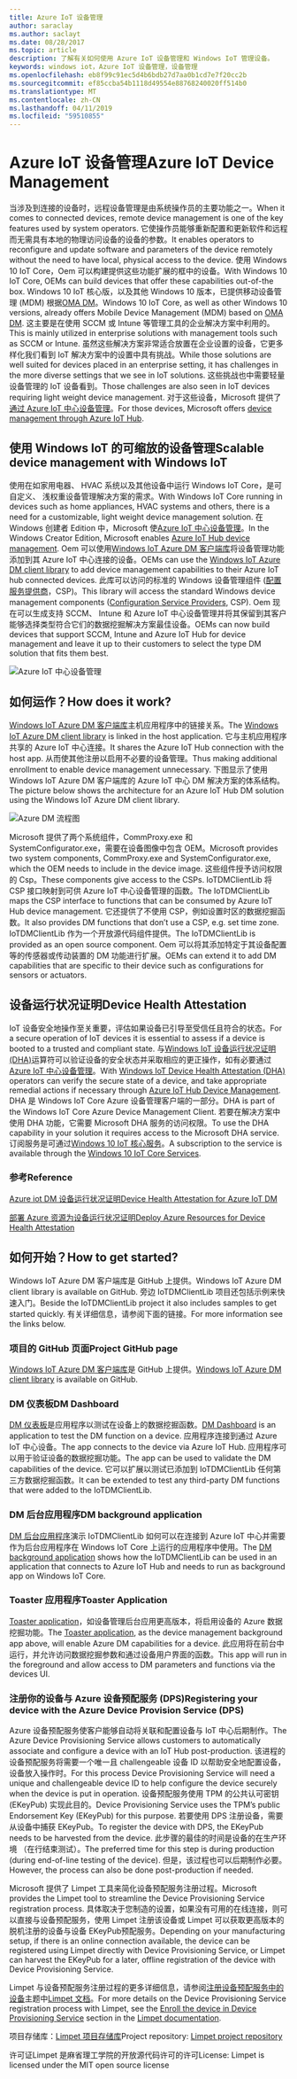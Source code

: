 ```yaml
---
title: Azure IoT 设备管理
author: saraclay
ms.author: saclayt
ms.date: 08/28/2017
ms.topic: article
description: 了解有关如何使用 Azure IoT 设备管理和 Windows IoT 管理设备。
keywords: windows iot，Azure IoT 设备管理，设备管理
ms.openlocfilehash: eb8f99c91ec5d4b6bdb27d7aa0b1cd7e7f20cc2b
ms.sourcegitcommit: ef85ccba54b1118d49554e88768240020ff514b0
ms.translationtype: MT
ms.contentlocale: zh-CN
ms.lasthandoff: 04/11/2019
ms.locfileid: "59510855"
---
```

# <a name="azure-iot-device-management"></a><span data-ttu-id="c31c0-104">Azure IoT 设备管理</span><span class="sxs-lookup"><span data-stu-id="c31c0-104">Azure IoT Device Management</span></span>

<span data-ttu-id="c31c0-105">当涉及到连接的设备时，远程设备管理是由系统操作员的主要功能之一。</span><span class="sxs-lookup"><span data-stu-id="c31c0-105">When it comes to connected devices, remote device management is one of the key features used by system operators.</span></span> <span data-ttu-id="c31c0-106">它使操作员能够重新配置和更新软件和远程而无需具有本地的物理访问设备的设备的参数。</span><span class="sxs-lookup"><span data-stu-id="c31c0-106">It enables operators to reconfigure and update software and parameters of the device remotely without the need to have local, physical access to the device.</span></span> <span data-ttu-id="c31c0-107">使用 Windows 10 IoT Core，Oem 可以构建提供这些功能扩展的框中的设备。</span><span class="sxs-lookup"><span data-stu-id="c31c0-107">With Windows 10 IoT Core, OEMs can build devices that offer these capabilities out-of-the box.</span></span> <span data-ttu-id="c31c0-108">Windows 10 IoT 核心版，以及其他 Windows 10 版本，已提供移动设备管理 (MDM) 根据[OMA DM](https://en.wikipedia.org/wiki/OMA_Device_Management)。</span><span class="sxs-lookup"><span data-stu-id="c31c0-108">Windows 10 IoT Core, as well as other Windows 10 versions, already offers Mobile Device Management (MDM) based on [OMA DM](https://en.wikipedia.org/wiki/OMA_Device_Management).</span></span> <span data-ttu-id="c31c0-109">这主要是在使用 SCCM 或 Intune 等管理工具的企业解决方案中利用的。</span><span class="sxs-lookup"><span data-stu-id="c31c0-109">This is mainly utilized in enterprise solutions with management tools such as SCCM or Intune.</span></span> <span data-ttu-id="c31c0-110">虽然这些解决方案非常适合放置在企业设置的设备，它更多样化我们看到 IoT 解决方案中的设置中具有挑战。</span><span class="sxs-lookup"><span data-stu-id="c31c0-110">While those solutions are well suited for devices placed in an enterprise setting, it has challenges in the more diverse settings that we see in IoT solutions.</span></span> <span data-ttu-id="c31c0-111">这些挑战也中需要轻量设备管理的 IoT 设备看到。</span><span class="sxs-lookup"><span data-stu-id="c31c0-111">Those challenges are also seen in IoT devices requiring light weight device management.</span></span> <span data-ttu-id="c31c0-112">对于这些设备，Microsoft 提供了[通过 Azure IoT 中心设备管理](https://docs.microsoft.com/azure/iot-hub/iot-hub-device-management-overview)。</span><span class="sxs-lookup"><span data-stu-id="c31c0-112">For those devices, Microsoft offers [device management through Azure IoT Hub](https://docs.microsoft.com/azure/iot-hub/iot-hub-device-management-overview).</span></span>

## <a name="scalable-device-management-with-windows-iot"></a><span data-ttu-id="c31c0-113">使用 Windows IoT 的可缩放的设备管理</span><span class="sxs-lookup"><span data-stu-id="c31c0-113">Scalable device management with Windows IoT</span></span>

<span data-ttu-id="c31c0-114">使用在如家用电器、 HVAC 系统以及其他设备中运行 Windows IoT Core，是可自定义、 浅权重设备管理解决方案的需求。</span><span class="sxs-lookup"><span data-stu-id="c31c0-114">With Windows IoT Core running in devices such as home appliances, HVAC systems and others, there is a need for a customizable, light weight device management solution.</span></span> <span data-ttu-id="c31c0-115">在 Windows 创建者 Edition 中，Microsoft 使[Azure IoT 中心设备管理](https://docs.microsoft.com/azure/iot-hub/iot-hub-device-management-overview)。</span><span class="sxs-lookup"><span data-stu-id="c31c0-115">In the Windows Creator Edition, Microsoft enables [Azure IoT Hub device management](https://docs.microsoft.com/azure/iot-hub/iot-hub-device-management-overview).</span></span> <span data-ttu-id="c31c0-116">Oem 可以使用[Windows IoT Azure DM 客户端库](https://aka.ms/iot-core-azure-dm-client)将设备管理功能添加到其 Azure IoT 中心连接的设备。</span><span class="sxs-lookup"><span data-stu-id="c31c0-116">OEMs can use the [Windows IoT Azure DM client library](https://aka.ms/iot-core-azure-dm-client) to add device management capabilities to their Azure IoT hub connected devices.</span></span> <span data-ttu-id="c31c0-117">此库可以访问的标准的 Windows 设备管理组件 ([配置服务提供商](https://msdn.microsoft.com/windows/hardware/commercialize/customize/mdm/configuration-service-provider-reference)，CSP)。</span><span class="sxs-lookup"><span data-stu-id="c31c0-117">This library will access the standard Windows device management components ([Configuration Service Providers](https://msdn.microsoft.com/windows/hardware/commercialize/customize/mdm/configuration-service-provider-reference), CSP).</span></span>  <span data-ttu-id="c31c0-118">Oem 现在可以生成支持 SCCM、 Intune 和 Azure IoT 中心设备管理并将其保留到其客户能够选择类型符合它们的数据挖掘解决方案最佳设备。</span><span class="sxs-lookup"><span data-stu-id="c31c0-118">OEMs can now build devices that support SCCM, Intune and Azure IoT Hub for device management and leave it up to their customers to select the type DM solution that fits them best.</span></span> 

![Azure IoT 中心设备管理](../media/AzureIoTDM/azureDM.png)

## <a name="how-does-it-work"></a><span data-ttu-id="c31c0-120">如何运作？</span><span class="sxs-lookup"><span data-stu-id="c31c0-120">How does it work?</span></span>

<span data-ttu-id="c31c0-121">[Windows IoT Azure DM 客户端库](https://aka.ms/iot-core-azure-dm-client)主机应用程序中的链接关系。</span><span class="sxs-lookup"><span data-stu-id="c31c0-121">The [Windows IoT Azure DM client library](https://aka.ms/iot-core-azure-dm-client) is linked in the host application.</span></span> <span data-ttu-id="c31c0-122">它与主机应用程序共享的 Azure IoT 中心连接。</span><span class="sxs-lookup"><span data-stu-id="c31c0-122">It shares the Azure IoT Hub connection with the host app.</span></span> <span data-ttu-id="c31c0-123">从而使其他注册以启用不必要的设备管理。</span><span class="sxs-lookup"><span data-stu-id="c31c0-123">Thus making additional enrollment to enable device management unnecessary.</span></span> <span data-ttu-id="c31c0-124">下图显示了使用 Windows IoT Azure DM 客户端库的 Azure IoT 中心 DM 解决方案的体系结构。</span><span class="sxs-lookup"><span data-stu-id="c31c0-124">The picture below shows the architecture for an Azure IoT Hub DM solution using the Windows IoT Azure DM client library.</span></span> 

![Azure DM 流程图](../media/AzureIoTDM/AzureDM-Architecture.png)

<span data-ttu-id="c31c0-126">Microsoft 提供了两个系统组件，CommProxy.exe 和 SystemConfigurator.exe，需要在设备图像中包含 OEM。</span><span class="sxs-lookup"><span data-stu-id="c31c0-126">Microsoft provides two system components, CommProxy.exe and SystemConfigurator.exe, which the OEM needs to include in the device image.</span></span> <span data-ttu-id="c31c0-127">这些组件授予访问权限的 Csp。</span><span class="sxs-lookup"><span data-stu-id="c31c0-127">These components give access to the CSPs.</span></span> <span data-ttu-id="c31c0-128">IoTDMClientLib 将 CSP 接口映射到可供 Azure IoT 中心设备管理的函数。</span><span class="sxs-lookup"><span data-stu-id="c31c0-128">The IoTDMClientLib maps the CSP interface to functions that can be consumed by Azure IoT Hub device management.</span></span> <span data-ttu-id="c31c0-129">它还提供了不使用 CSP，例如设置时区的数据挖掘函数。</span><span class="sxs-lookup"><span data-stu-id="c31c0-129">It also provides DM functions that don’t use a CSP, e.g. set time zone.</span></span> <span data-ttu-id="c31c0-130">IoTDMClientLib 作为一个开放源代码组件提供。</span><span class="sxs-lookup"><span data-stu-id="c31c0-130">The IoTDMClientLib is provided as an open source component.</span></span> <span data-ttu-id="c31c0-131">Oem 可以将其添加特定于其设备配置等的传感器或传动装置的 DM 功能进行扩展。</span><span class="sxs-lookup"><span data-stu-id="c31c0-131">OEMs can extend it to add DM capabilities that are specific to their device such as configurations for sensors or actuators.</span></span> 

## <a name="device-health-attestation"></a><span data-ttu-id="c31c0-132">设备运行状况证明</span><span class="sxs-lookup"><span data-stu-id="c31c0-132">Device Health Attestation</span></span>
<span data-ttu-id="c31c0-133">IoT 设备安全地操作至关重要，评估如果设备已引导至受信任且符合的状态。</span><span class="sxs-lookup"><span data-stu-id="c31c0-133">For a secure operation of IoT devices it is essential to assess if a device is booted to a trusted and compliant state.</span></span> <span data-ttu-id="c31c0-134">与[Windows IoT 设备运行状况证明 (DHA)](https://github.com/ms-iot/iot-core-azure-dm-client/blob/master/docs/device-health-attestation.md)运算符可以验证设备的安全状态并采取相应的更正操作，如有必要通过[Azure IoT 中心设备管理](https://github.com/ms-iot/iot-core-azure-dm-client/blob/master/README.md)。</span><span class="sxs-lookup"><span data-stu-id="c31c0-134">With [Windows IoT Device Health Attestation (DHA)](https://github.com/ms-iot/iot-core-azure-dm-client/blob/master/docs/device-health-attestation.md) operators can verify the secure state of a device, and take appropriate remedial actions if necessary through [Azure IoT Hub Device Management](https://github.com/ms-iot/iot-core-azure-dm-client/blob/master/README.md).</span></span> <span data-ttu-id="c31c0-135">DHA 是 Windows IoT Core Azure 设备管理客户端的一部分。</span><span class="sxs-lookup"><span data-stu-id="c31c0-135">DHA is part of the Windows IoT Core Azure Device Management Client.</span></span> <span data-ttu-id="c31c0-136">若要在解决方案中使用 DHA 功能，它需要 Microsoft DHA 服务的访问权限。</span><span class="sxs-lookup"><span data-stu-id="c31c0-136">To use the DHA capability in your solution it requires access to the Microsoft DHA service.</span></span> <span data-ttu-id="c31c0-137">订阅服务是可通过[Windows 10 IoT 核心服务](https://docs.microsoft.com/windows-hardware/manufacture/iot/iotcoreservicesoverview)。</span><span class="sxs-lookup"><span data-stu-id="c31c0-137">A subscription to the service is available through the [Windows 10 IoT Core Services](https://docs.microsoft.com/windows-hardware/manufacture/iot/iotcoreservicesoverview).</span></span>

### <a name="reference"></a><span data-ttu-id="c31c0-138">参考</span><span class="sxs-lookup"><span data-stu-id="c31c0-138">Reference</span></span>
[<span data-ttu-id="c31c0-139">Azure iot DM 设备运行状况证明</span><span class="sxs-lookup"><span data-stu-id="c31c0-139">Device Health Attestation for Azure IoT DM</span></span>](https://github.com/ms-iot/iot-core-azure-dm-client/blob/master/docs/device-health-attestation.md)

[<span data-ttu-id="c31c0-140">部署 Azure 资源为设备运行状况证明</span><span class="sxs-lookup"><span data-stu-id="c31c0-140">Deploy Azure Resources for Device Health Attestation</span></span>](https://github.com/ms-iot/iot-core-azure-dm-client/blob/master/docs/dha-deploy.md#deploy-azure-resources-for-device-health-attestation)


## <a name="how-to-get-started"></a><span data-ttu-id="c31c0-141">如何开始？</span><span class="sxs-lookup"><span data-stu-id="c31c0-141">How to get started?</span></span>

<span data-ttu-id="c31c0-142">Windows IoT Azure DM 客户端库是 GitHub 上提供。</span><span class="sxs-lookup"><span data-stu-id="c31c0-142">Windows IoT Azure DM client library is available on GitHub.</span></span> <span data-ttu-id="c31c0-143">旁边 IoTDMClientLib 项目还包括示例来快速入门。</span><span class="sxs-lookup"><span data-stu-id="c31c0-143">Beside the IoTDMClientLib project it also includes samples to get started quickly.</span></span> <span data-ttu-id="c31c0-144">有关详细信息，请参阅下面的链接。</span><span class="sxs-lookup"><span data-stu-id="c31c0-144">For more information see the links below.</span></span>

### <a name="project-github-page"></a><span data-ttu-id="c31c0-145">项目的 GitHub 页面</span><span class="sxs-lookup"><span data-stu-id="c31c0-145">Project GitHub page</span></span>

<span data-ttu-id="c31c0-146">[Windows IoT Azure DM 客户端库](https://aka.ms/iot-core-azure-dm-client)是 GitHub 上提供。</span><span class="sxs-lookup"><span data-stu-id="c31c0-146">[Windows IoT Azure DM client library](https://aka.ms/iot-core-azure-dm-client) is available on GitHub.</span></span>

### <a name="dm-dashboard"></a><span data-ttu-id="c31c0-147">DM 仪表板</span><span class="sxs-lookup"><span data-stu-id="c31c0-147">DM Dashboard</span></span>

<span data-ttu-id="c31c0-148">[DM 仪表板](https://aka.ms/iot-core-azure-dm-client-dashboard)是应用程序以测试在设备上的数据挖掘函数。</span><span class="sxs-lookup"><span data-stu-id="c31c0-148">[DM Dashboard](https://aka.ms/iot-core-azure-dm-client-dashboard) is an application to test the DM function on a device.</span></span> <span data-ttu-id="c31c0-149">应用程序连接到通过 Azure IoT 中心设备。</span><span class="sxs-lookup"><span data-stu-id="c31c0-149">The app connects to the device via Azure IoT Hub.</span></span> <span data-ttu-id="c31c0-150">应用程序可以用于验证设备的数据挖掘功能。</span><span class="sxs-lookup"><span data-stu-id="c31c0-150">The app can be used to validate the DM capabilities of the device.</span></span> <span data-ttu-id="c31c0-151">它可以扩展以测试已添加到 IoTDMClientLib 任何第三方数据挖掘函数。</span><span class="sxs-lookup"><span data-stu-id="c31c0-151">It can be extended to test any third-party DM functions that were added to the IoTDMClientLib.</span></span>

### <a name="dm-background-application"></a><span data-ttu-id="c31c0-152">DM 后台应用程序</span><span class="sxs-lookup"><span data-stu-id="c31c0-152">DM background application</span></span>

<span data-ttu-id="c31c0-153">[DM 后台应用程序](https://aka.ms/iot-core-azure-dm-client-backgroundapp)演示 IoTDMClientLib 如何可以在连接到 Azure IoT 中心并需要作为后台应用程序在 Windows IoT Core 上运行的应用程序中使用。</span><span class="sxs-lookup"><span data-stu-id="c31c0-153">The [DM background application](https://aka.ms/iot-core-azure-dm-client-backgroundapp) shows how the IoTDMClientLib can be used in an application that connects to Azure IoT Hub and needs to run as background app on Windows IoT Core.</span></span> 

### <a name="toaster-application"></a><span data-ttu-id="c31c0-154">Toaster 应用程序</span><span class="sxs-lookup"><span data-stu-id="c31c0-154">Toaster Application</span></span>

<span data-ttu-id="c31c0-155">[Toaster application](https://aka.ms/iot-core-azure-dm-client-toasterapp)，如设备管理后台应用更高版本，将启用设备的 Azure 数据挖掘功能。</span><span class="sxs-lookup"><span data-stu-id="c31c0-155">The [Toaster application](https://aka.ms/iot-core-azure-dm-client-toasterapp), as the device management background app above, will enable Azure DM capabilities for a device.</span></span> <span data-ttu-id="c31c0-156">此应用将在前台中运行，并允许访问数据挖掘参数和通过设备用户界面的函数。</span><span class="sxs-lookup"><span data-stu-id="c31c0-156">This app will run in the foreground and allow access to DM parameters and functions via the devices UI.</span></span> 

### <a name="registering-your-device-with-the-azure-device-provision-service-dps"></a><span data-ttu-id="c31c0-157">注册你的设备与 Azure 设备预配服务 (DPS)</span><span class="sxs-lookup"><span data-stu-id="c31c0-157">Registering your device with the Azure Device Provision Service (DPS)</span></span> 

<span data-ttu-id="c31c0-158">Azure 设备预配服务使客户能够自动将关联和配置设备与 IoT 中心后期制作。</span><span class="sxs-lookup"><span data-stu-id="c31c0-158">The Azure Device Provisioning Service allows customers to automatically associate and configure a device with an IoT Hub post-production.</span></span> <span data-ttu-id="c31c0-159">该进程的设备预配服务将需要一个唯一且 challengeable 设备 ID 以帮助安全地配置设备，设备放入操作时。</span><span class="sxs-lookup"><span data-stu-id="c31c0-159">For this process Device Provisioning Service will need a unique and challengeable device ID to help configure the device securely when the device is put in operation.</span></span> <span data-ttu-id="c31c0-160">设备预配服务使用 TPM 的公共认可密钥 (EKeyPub) 实现此目的。</span><span class="sxs-lookup"><span data-stu-id="c31c0-160">Device Provisioning Service uses the TPM’s public Endorsement Key (EKeyPub) for this purpose.</span></span> <span data-ttu-id="c31c0-161">若要使用 DPS 注册设备，需要从设备中捕获 EKeyPub。</span><span class="sxs-lookup"><span data-stu-id="c31c0-161">To register the device with DPS, the EKeyPub needs to be harvested from the device.</span></span> <span data-ttu-id="c31c0-162">此步骤的最佳的时间是设备的在生产环境 （在行结束测试）。</span><span class="sxs-lookup"><span data-stu-id="c31c0-162">The preferred time for this step is during production (during end-of-line testing of the device).</span></span> <span data-ttu-id="c31c0-163">但是，该过程也可以后期制作必要。</span><span class="sxs-lookup"><span data-stu-id="c31c0-163">However, the process can also be done post-production if needed.</span></span>  

<span data-ttu-id="c31c0-164">Microsoft 提供了 Limpet 工具来简化设备预配服务注册过程。</span><span class="sxs-lookup"><span data-stu-id="c31c0-164">Microsoft provides the Limpet tool to streamline the Device Provisioning Service registration process.</span></span> <span data-ttu-id="c31c0-165">具体取决于您制造的设置，如果没有可用的在线连接，则可以直接与设备预配服务，使用 Limpet 注册该设备或 Limpet 可以获取更高版本的脱机注册的设备与设备 EKeyPub预配服务。</span><span class="sxs-lookup"><span data-stu-id="c31c0-165">Depending on your manufacturing setup, if there is an online connection available, the device can be registered using Limpet directly with Device Provisioning Service, or Limpet can harvest the EKeyPub for a later, offline registration of the device with Device Provisioning Service.</span></span>

<span data-ttu-id="c31c0-166">Limpet 与设备预配服务注册过程的更多详细信息，请参阅[注册设备预配服务中的设备](https://github.com/ms-iot/azure-dm-client/blob/master/docs/limpet.md#setup-azure-cloud-resources)主题中[Limpet 文档](https://github.com/ms-iot/azure-dm-client/blob/master/docs/limpet.md)。</span><span class="sxs-lookup"><span data-stu-id="c31c0-166">For more details on the Device Provisioning Service registration process with Limpet, see the [Enroll the device in Device Provisioning Service](https://github.com/ms-iot/azure-dm-client/blob/master/docs/limpet.md#setup-azure-cloud-resources)  section in the [Limpet documentation](https://github.com/ms-iot/azure-dm-client/blob/master/docs/limpet.md).</span></span> 

<span data-ttu-id="c31c0-167">项目存储库：[Limpet 项目存储库](https://github.com/ms-iot/azure-dm-client/)</span><span class="sxs-lookup"><span data-stu-id="c31c0-167">Project repository: [Limpet project repository](https://github.com/ms-iot/azure-dm-client/)</span></span> 


<span data-ttu-id="c31c0-168">许可证Limpet 是麻省理工学院的开放源代码许可的许可</span><span class="sxs-lookup"><span data-stu-id="c31c0-168">License: Limpet is licensed under the MIT open source license</span></span> 

  
  

